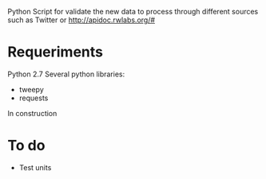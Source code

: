 Python Script for validate the new data to process through different sources such as Twitter or http://apidoc.rwlabs.org/#

# Requeriments
Python 2.7
Several python libraries:
- tweepy
- requests


In construction
# To do
- Test units